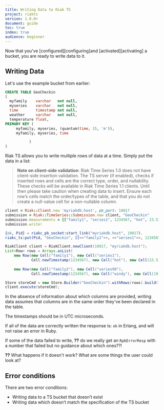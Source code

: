 ```yaml
---
title: Writing Data to Riak TS
project: riakts
version: 1.0.0+
document: guide
toc: true
index: true
audience: beginner
---
```


Now that you've [configured][configuring]and [activated][activating] a bucket, you are ready to write data to it.

## Writing Data

Let's use the example bucket from earlier:

```sql
CREATE TABLE GeoCheckin
(
  myfamily    varchar   not null,
  myseries    varchar   not null,
  time        timestamp not null,
  weather     varchar   not null,
  temperature float,
PRIMARY KEY (
     myfamily, myseries, (quantum(time, 15, 'm')),
     myfamily, myseries, time

           )
)

```

Riak TS allows you to write multiple rows of data at a time. Simply put the data in a list:

>**Note on client-side validation**:
>Riak Time Series 1.0 does not have client-side insertion validation. The TS server (if enabled), checks if inserted rows and cells are the correct type, order, and nullability. 
>These checks will be available in Riak Time Series 1.1 clients. Until then please take caution when creating data to insert. Ensure each row’s cells match the order/types of the table, and that you do not create a null-value cell for a non-nullable column.

```ruby
client = Riak::Client.new 'myriakdb.host', pb_port: 10017
submission = Riak::TimeSeries::Submission.new client, "GeoCheckin"
submission.measurements = [["family1", "series1", 1234567, "hot", 23.5], ["family2", "series99", 1234567, "windy", 19.8]]
submission.write!
```

```erlang
{ok, Pid} = riakc_pb_socket:start_link("myriakdb.host", 10017).
riakc_ts:put(Pid, "GeoCheckin", [[<<"family1">>, <<"series1">>, 1234567, <<"hot">>, 23.5], [<<"family2">>, <<"series99">>, 1234567, <<"windy">>, 19.8]]).
```

```java
RiakClient client = RiakClient.newClient(10017, "myriakdb.host");
List<Row> rows = Arrays.asList(
    new Row(new Cell("family1"), new Cell("series1"), 
            Cell.newTimestamp(1234567), new Cell("hot"), new Cell(23.5)),
    
    new Row(new Cell("family2"), new Cell("series99"),
            Cell.newTimestamp(1234567), new Cell("windy"), new Cell(19.8)));

Store storeCmd = new Store.Builder("GeoCheckin").withRows(rows).build();
client.execute(storeCmd);
```

In the absence of information about which columns are provided, writing data assumes that columns are in the same order they've been declared in the table.

The timestamps should be in UTC microseconds.

If all of the data are correctly written the response is:
`ok` in Erlang, and will not raise an error in Ruby.

If some of the data failed to write, **??** do we really get an `RpbErrorResp`
with a number that failed but no guidance about which ones??!

**??** What happens if it doesn't work? What are some things the user could look at?

## Error conditions

There are two error conditions:

* Writing data to a TS bucket that doesn’t exist
*	Writing data which doesn’t match the specification of the TS bucket
